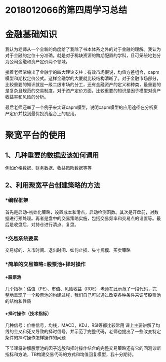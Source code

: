 2018012066的第四周学习总结
=====
# 金融基础知识<br/>
我认为老师从一个全新的角度给了我除了书本体系之外的对于金融的理解。我认为对于金融的定位十分准确，就是对于稀缺资源的跨期配置的学科，且可笼统地划分为公司金融和资产定价两个领域。

接着老师浓缩出了金融学的四大理论支柱：有效市场假说，均值方差组合，capm模型和期权定价公式。这样金融学的大厦就比较结构清晰了。对于金融市场部分，比较重要的知识就是一级二级市场的分工，还有金融资产的定义和种类，最重要的是复杂且规范的交易制度。对于资产定价方面，比较重要的知识是因子模型对资产收益率和风险的分析。

最后老师还举了一个例子来实证capm模型，说明capm模型的应用途径在分析资产定价并找到最优投资组合上的应用。

# 聚宽平台的使用
## 1、几种重要的数据应该如何调用
例如价格数据、财务数据、收益风险数据等等
## 2、利用聚宽平台创建策略的方法
### *编程框架
首先是启动-初始化策略，设置成本和滑点，启动检测函数。其次是开盘前，对数据进行预处理。再者是盘中的交易策略实施，包括交易频率和交易点的设置等。最后是收盘后，对持仓进行清点、复盘。
### *交易系统要素
交易标的、入市时间、退出时间、如何止损、头寸规模、买卖策略
### *简单的交易策略=股票池+择时操作
#### +股票池
几个指标：估值（PE）、市值、风险收益（ROE）
老师在此示范了一段代码，完整地呈现了一个股票池的构建过程，我们自己可以通过改变各种条件来调节股票池的结构和性质
#### +择时操作（技术指标）
几种信号：价格信号，均线，MACD，KDJ，RSI等都比较常用
课上主要讲解了均线的金叉和死叉导致的择时信号，并示范了完整代码，老师也提出了一些改变特定条件的择时操作怎样操作的问题

下节课将讲解股票池的因子选股和择时操作结合的完整交易策略还有它的回测诊断指标和方法，TB构建交易代码的方式和均值回复模型，我十分期待。

